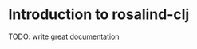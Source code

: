 # Introduction to rosalind-clj

TODO: write [great documentation](http://jacobian.org/writing/what-to-write/)
